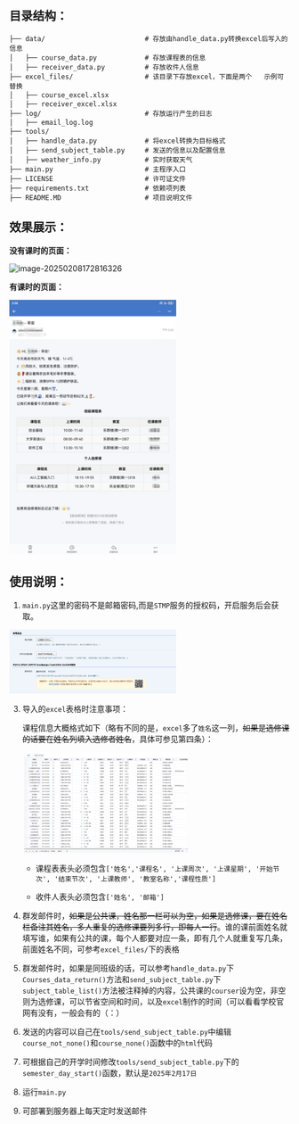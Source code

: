 ## 目录结构：

```
├── data/                         # 存放由handle_data.py转换excel后写入的信息
│   ├── course_data.py            # 存放课程表的信息 
│   ├── receiver_data.py          # 存放收件人信息
├── excel_files/                  # 该目录下存放excel，下面是两个	示例可替换
│   ├── course_excel.xlsx					
│   ├── receiver_excel.xlsx					
├── log/                          # 存放运行产生的日志
│   ├── email_log.log
├── tools/													
│   ├── handle_data.py            # 将excel转换为目标格式
│   ├── send_subject_table.py     # 发送的信息以及配置信息
│   ├── weather_info.py           # 实时获取天气
├── main.py                       # 主程序入口
├── LICENSE                       # 许可证文件
├── requirements.txt              # 依赖项列表
├── README.MD                     # 项目说明文件
```

## 效果展示：

**没有课时的页面：**

<img src="https://github.com/user-attachments/assets/e020fec6-c313-43b1-882d-5749ede2485b" alt="image-20250208172816326" width="300" />


**有课时的页面：**

<img src="https://github.com/userwkx/sendClassSchedule/blob/main/image/image-20250208172816326.png" alt="image-20250208172816326" width="300" />

## 使用说明：

1. `main.py`这里的密码不是邮箱密码,而是`STMP`服务的授权码，开启服务后会获取。

<img src="https://github.com/userwkx/sendClassSchedule/blob/main/image/image-20250208170702700.png" alt="image-20250208172816326" width="300" />

3. 导入的`excel`表格时注意事项：

   课程信息大概格式如下（略有不同的是，`excel`多了`姓名`这一列，~~如果是选修课的话要在姓名列填入选修者姓名~~，具体可参见第四条）：

   <img src="https://github.com/userwkx/sendClassSchedule/blob/main/image/image-20250208190314.png" alt="image-20250208172816326" width="300" />

   - 课程表表头必须包含`['姓名','课程名', '上课周次', '上课星期', '开始节次', '结束节次', '上课教师', '教室名称','课程性质']`

   - 收件人表头必须包含`['姓名', '邮箱']`

4. 群发邮件时，~~如果是公共课，姓名那一栏可以为空，如果是选修课，要在姓名栏备注其姓名，多人重复的选修课要列多行，即每人一行~~。谁的课前面姓名就填写谁，如果有公共的课，每个人都要对应一条，即有几个人就重复写几条，前面姓名不同，可参考`excel_files/`下的表格

5. 群发邮件时，如果是同班级的话，可以参考`handle_data.py`下`Courses_data_return()`方法和`send_subject_table.py`下`subject_table_list()`方法被注释掉的内容，公共课的`courser`设为空，非空则为选修课，可以节省空间和时间，以及`excel`制作的时间（可以看看学校官网有没有，一般会有的（：）

3. 发送的内容可以自己在`tools/send_subject_table.py`中编辑`course_not_none()`和`course_none()`函数中的`html`代码

4. 可根据自己的开学时间修改`tools/send_subject_table.py`下的`semester_day_start()`函数，默认是`2025年2月17日`

5. 运行`main.py`

6. 可部署到服务器上每天定时发送邮件
